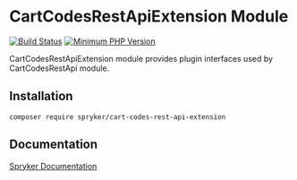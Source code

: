 # CartCodesRestApiExtension Module
[![Build Status](https://travis-ci.org/spryker/cart-codes-rest-api-extension.svg)](https://travis-ci.org/spryker/cart-codes-rest-api-extension)
[![Minimum PHP Version](https://img.shields.io/badge/php-%3E%3D%207.2-8892BF.svg)](https://php.net/)

CartCodesRestApiExtension module provides plugin interfaces used by CartCodesRestApi module.

## Installation

```
composer require spryker/cart-codes-rest-api-extension
```

## Documentation

[Spryker Documentation](https://academy.spryker.com/developing_with_spryker/module_guide/modules.html)
